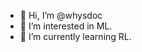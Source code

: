 - 👋 Hi, I’m @whysdoc
- 👀 I’m interested in ML.
- 🌱 I’m currently learning RL.

<!---
whysdoc/whysdoc is a ✨ special ✨ repository because its `README.md` (this file) appears on your GitHub profile.
You can click the Preview link to take a look at your changes.
--->
